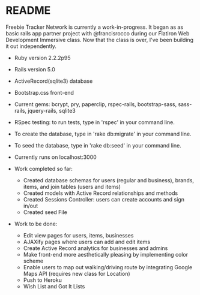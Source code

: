 # README

Freebie Tracker Network is currently a work-in-progress. It began as as basic rails app partner project with @francisrocco during our Flatiron Web Development Immersive class. Now that the class is over, I've been building it out independently.

* Ruby version 2.2.2p95
* Rails version 5.0
* ActiveRecord(sqlite3) database
* Bootstrap.css front-end
* Current gems: bcrypt, pry, paperclip, rspec-rails, bootstrap-sass, sass-rails, jquery-rails, sqlite3
* RSpec testing: to run tests, type in 'rspec' in your command line.
* To create the database, type in 'rake db:migrate' in your command line.
* To seed the database, type in 'rake db:seed' in your command line.
* Currently runs on localhost:3000


* Work completed so far:
  * Created database schemas for users (regular and business), brands, items, and join tables (users and items)
  * Created models with Active Record relationships and methods
  * Created Sessions Controller: users can create accounts and sign in/out
  * Created seed File

* Work to be done:
  * Edit view pages for users, items, businesses
  * AJAXify pages where users can add and edit items
  * Create Active Record analytics for businesses and admins
  * Make front-end more aesthetically pleasing by implementing color scheme
  * Enable users to map out walking/driving route by integrating Google Maps API (requires new class for Location)
  * Push to Heroku
  * Wish List and Got It Lists
